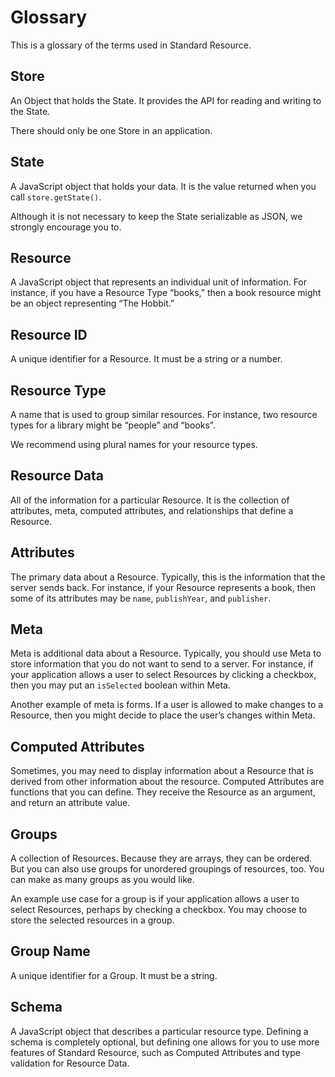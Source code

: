 # Glossary

This is a glossary of the terms used in Standard Resource.

## Store

An Object that holds the State. It provides the API for reading and writing to the State.

There should only be one Store in an application.

## State

A JavaScript object that holds your data. It is the value returned when you call
`store.getState()`.

Although it is not necessary to keep the State serializable as JSON, we strongly encourage you
to.

## Resource

A JavaScript object that represents an individual unit of information. For instance,
if you have a Resource Type “books,” then a book resource might be an object representing
“The Hobbit.”

## Resource ID

A unique identifier for a Resource. It must be a string or a number.

## Resource Type

A name that is used to group similar resources. For instance, two resource types
for a library might be “people” and “books”.

We recommend using plural names for your resource types.

## Resource Data

All of the information for a particular Resource. It is the collection of attributes,
meta, computed attributes, and relationships that define a Resource.

## Attributes

The primary data about a Resource. Typically, this is the information that the server
sends back. For instance, if your Resource represents a book, then some of its attributes
may be `name`, `publishYear`, and `publisher`.

## Meta

Meta is additional data about a Resource. Typically, you should use Meta to store information
that you do not want to send to a server. For instance, if your application allows a user
to select Resources by clicking a checkbox, then you may put an `isSelected` boolean within Meta.

Another example of meta is forms. If a user is allowed to make changes to a Resource,
then you might decide to place the user’s changes within Meta.

## Computed Attributes

Sometimes, you may need to display information about a Resource that is derived from other
information about the resource. Computed Attributes are functions that you can define. They
receive the Resource as an argument, and return an attribute value.

## Groups

A collection of Resources. Because they are arrays, they can be ordered. But you can also
use groups for unordered groupings of resources, too. You can make as many groups as you
would like.

An example use case for a group is if your application allows a user to select Resources,
perhaps by checking a checkbox. You may choose to store the selected resources in a group.

## Group Name

A unique identifier for a Group. It must be a string.

## Schema

A JavaScript object that describes a particular resource type. Defining a schema is
completely optional, but defining one allows for you to use more features of Standard
Resource, such as Computed Attributes and type validation for Resource Data.
